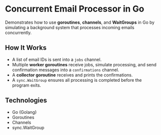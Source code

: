 # Concurrent Email Processor in Go

Demonstrates how to use **goroutines**, **channels**, and **WaitGroups** in Go by simulating a background system that processes incoming emails concurrently.

## How It Works

- A list of email IDs is sent into a `jobs` channel.
- Multiple **worker goroutines** receive jobs, simulate processing, and send confirmation messages into a `confirmations` channel.
- A **collector goroutine** receives and prints the confirmations.
- A `sync.WaitGroup` ensures all processing is completed before the program exits.

## Technologies

- Go (Golang)
- Goroutines
- Channels
- sync.WaitGroup
